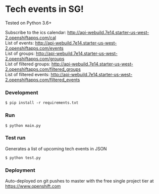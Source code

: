 # Tech events in SG!

Tested on Python 3.6+

Subscribe to the ics calendar: http://api-webuild.7e14.starter-us-west-2.openshiftapps.com/cal   
List of events: http://api-webuild.7e14.starter-us-west-2.openshiftapps.com/events   
List of groups: http://api-webuild.7e14.starter-us-west-2.openshiftapps.com/groups   
List of filtered groups: http://api-webuild.7e14.starter-us-west-2.openshiftapps.com/filtered_groups   
List of filtered events: http://api-webuild.7e14.starter-us-west-2.openshiftapps.com/filtered_events  

### Development
```
$ pip install -r requirements.txt
```

### Run
```
$ python main.py
```

### Test run 
Generates a list of upcoming tech events in JSON
```
$ python test.py
```

### Deployment
Auto-deployed on git pushes to master with the free single project tier at <https://www.openshift.com>
